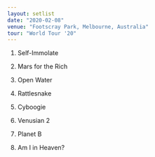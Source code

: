 ```yaml
---
layout: setlist
date: "2020-02-08"
venue: "Footscray Park, Melbourne, Australia"
tour: "World Tour '20"
---
```



 1. Self-Immolate

 2. Mars for the Rich

 3. Open Water

 4. Rattlesnake

 5. Cyboogie

 6. Venusian 2

 7. Planet B

 8. Am I in Heaven?
